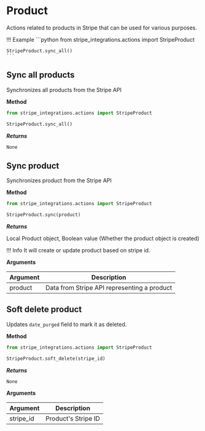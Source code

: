 # Product

Actions related to products in Stripe that can be used for various purposes.

!!! Example
    ```python
    from stripe_integrations.actions import StripeProduct

    StripeProduct.sync_all()
    ```

## Sync all products

Synchronizes all products from the Stripe API

**Method**

```python
from stripe_integrations.actions import StripeProduct

StripeProduct.sync_all()
```

***Returns***

`None`

## Sync product

Synchronizes product from the Stripe API

**Method**

```python
from stripe_integrations.actions import StripeProduct

StripeProduct.sync(product)
```

***Returns***

Local Product object, Boolean value (Whether the product object is created)

!!! Info
    It will create or update product based on stripe id.

**Arguments**

| Argument | Description                                 |
| -------- |---------------------------------------------|
| product  | Data from Stripe API representing a product |


## Soft delete product

Updates `date_purged` field to mark it as deleted.

**Method**

```python
from stripe_integrations.actions import StripeProduct

StripeProduct.soft_delete(stripe_id)
```

***Returns***

`None`

**Arguments**

| Argument  | Description         |
| --------- |---------------------|
| stripe_id | Product's Stripe ID |

